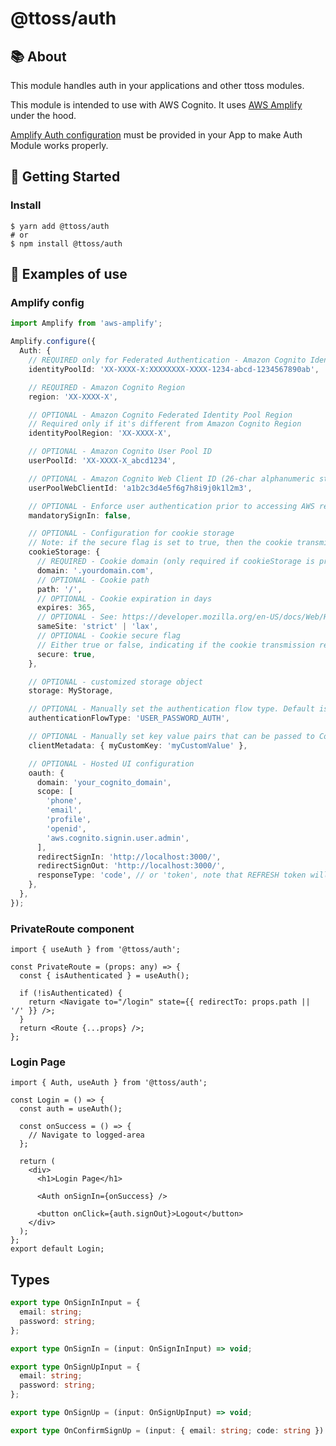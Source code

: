 # @ttoss/auth

## 📚 About

This module handles auth in your applications and other ttoss modules.

This module is intended to use with AWS Cognito. It uses [AWS Amplify](https://docs.amplify.aws/lib/auth/getting-started/q/platform/js) under the hood.

[Amplify Auth configuration](https://docs.amplify.aws/lib/auth/start/q/platform/js#re-use-existing-authentication-resource) must be provided in your App to make Auth Module works properly.

## 🚀 Getting Started

### Install

```shell
$ yarn add @ttoss/auth
# or
$ npm install @ttoss/auth
```

## 📄 Examples of use

### Amplify config

```ts
import Amplify from 'aws-amplify';

Amplify.configure({
  Auth: {
    // REQUIRED only for Federated Authentication - Amazon Cognito Identity Pool ID
    identityPoolId: 'XX-XXXX-X:XXXXXXXX-XXXX-1234-abcd-1234567890ab',

    // REQUIRED - Amazon Cognito Region
    region: 'XX-XXXX-X',

    // OPTIONAL - Amazon Cognito Federated Identity Pool Region
    // Required only if it's different from Amazon Cognito Region
    identityPoolRegion: 'XX-XXXX-X',

    // OPTIONAL - Amazon Cognito User Pool ID
    userPoolId: 'XX-XXXX-X_abcd1234',

    // OPTIONAL - Amazon Cognito Web Client ID (26-char alphanumeric string)
    userPoolWebClientId: 'a1b2c3d4e5f6g7h8i9j0k1l2m3',

    // OPTIONAL - Enforce user authentication prior to accessing AWS resources or not
    mandatorySignIn: false,

    // OPTIONAL - Configuration for cookie storage
    // Note: if the secure flag is set to true, then the cookie transmission requires a secure protocol
    cookieStorage: {
      // REQUIRED - Cookie domain (only required if cookieStorage is provided)
      domain: '.yourdomain.com',
      // OPTIONAL - Cookie path
      path: '/',
      // OPTIONAL - Cookie expiration in days
      expires: 365,
      // OPTIONAL - See: https://developer.mozilla.org/en-US/docs/Web/HTTP/Headers/Set-Cookie/SameSite
      sameSite: 'strict' | 'lax',
      // OPTIONAL - Cookie secure flag
      // Either true or false, indicating if the cookie transmission requires a secure protocol (https).
      secure: true,
    },

    // OPTIONAL - customized storage object
    storage: MyStorage,

    // OPTIONAL - Manually set the authentication flow type. Default is 'USER_SRP_AUTH'
    authenticationFlowType: 'USER_PASSWORD_AUTH',

    // OPTIONAL - Manually set key value pairs that can be passed to Cognito Lambda Triggers
    clientMetadata: { myCustomKey: 'myCustomValue' },

    // OPTIONAL - Hosted UI configuration
    oauth: {
      domain: 'your_cognito_domain',
      scope: [
        'phone',
        'email',
        'profile',
        'openid',
        'aws.cognito.signin.user.admin',
      ],
      redirectSignIn: 'http://localhost:3000/',
      redirectSignOut: 'http://localhost:3000/',
      responseType: 'code', // or 'token', note that REFRESH token will only be generated when the responseType is code
    },
  },
});
```

### PrivateRoute component

```tsx
import { useAuth } from '@ttoss/auth';

const PrivateRoute = (props: any) => {
  const { isAuthenticated } = useAuth();

  if (!isAuthenticated) {
    return <Navigate to="/login" state={{ redirectTo: props.path || '/' }} />;
  }
  return <Route {...props} />;
};
```

### Login Page

```tsx
import { Auth, useAuth } from '@ttoss/auth';

const Login = () => {
  const auth = useAuth();

  const onSuccess = () => {
    // Navigate to logged-area
  };

  return (
    <div>
      <h1>Login Page</h1>

      <Auth onSignIn={onSuccess} />

      <button onClick={auth.signOut}>Logout</button>
    </div>
  );
};
export default Login;
```

## Types

```ts
export type OnSignInInput = {
  email: string;
  password: string;
};

export type OnSignIn = (input: OnSignInInput) => void;

export type OnSignUpInput = {
  email: string;
  password: string;
};

export type OnSignUp = (input: OnSignUpInput) => void;

export type OnConfirmSignUp = (input: { email: string; code: string }) => void;
```
